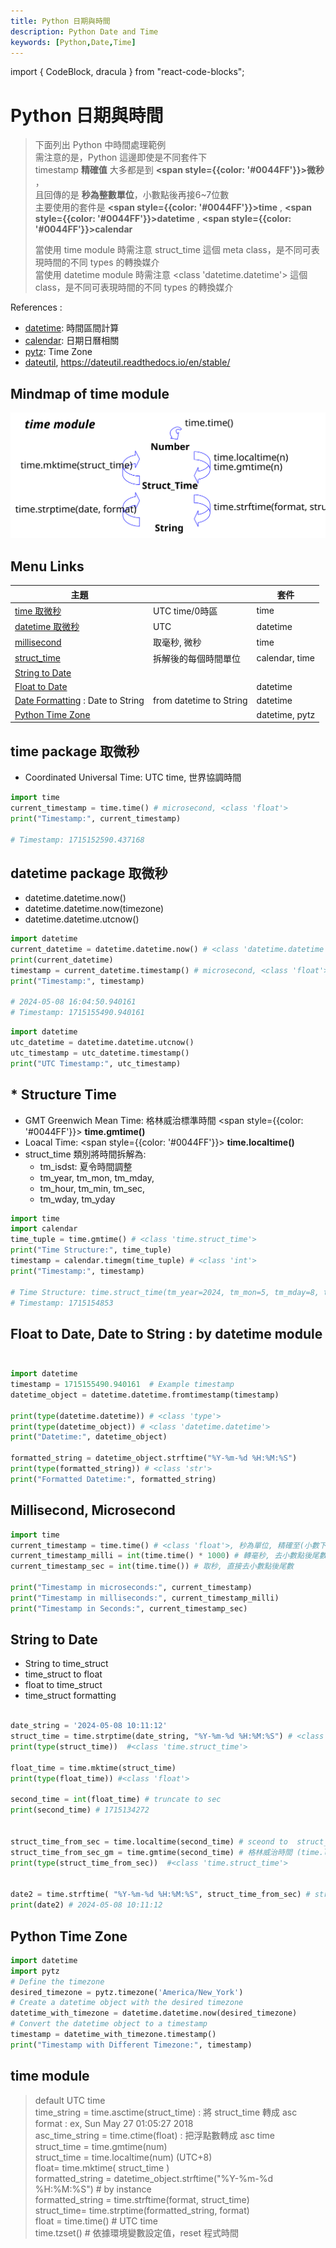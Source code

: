 ```yaml
---
title: Python 日期與時間
description: Python Date and Time
keywords: [Python,Date,Time]
---
```

import { CodeBlock, dracula  } from "react-code-blocks";

# Python 日期與時間

> 下面列出 Python 中時間處理範例  
> 需注意的是，Python 這邊即使是不同套件下  
> timestamp __精確值__ 大多都是到 __<span style={{color: '#0044FF'}}>微秒</span>__ ，  
> 且回傳的是 __秒為整數單位__，小數點後再接6~7位數  
> 主要使用的套件是 __<span style={{color: '#0044FF'}}>time</span>__ ,   __<span style={{color: '#0044FF'}}>datetime</span>__ , __<span style={{color: '#0044FF'}}>calendar</span>__ 
> 
> 當使用 time module 時需注意 struct_time 這個 meta class，是不同可表現時間的不同 types 的轉換媒介  
> 當使用 datetime module 時需注意 <class 'datetime.datetime'> 這個 class，是不同可表現時間的不同 types 的轉換媒介  



References : 
* [datetime](http://docs.python.org/library/datetime.html#module-datetime): 時間區間計算
* [calendar](https://www.runoob.com/python/python-date-time.html): 日期日曆相關
* [pytz](http://www.twinsun.com/tz/tz-link.htm): Time Zone
* [dateutil](http://labix.org/python-dateutil), https://dateutil.readthedocs.io/en/stable/



## Mindmap of time module 

![insect-totem-net_python_time_module.svg](/img/docs/python/insect-totem-net_python_time_module.svg "Python time module")



## Menu Links

|  主題  |                 | 套件 |
|----------|-----------------|----|
| [time 取微秒](#microsecond1)| UTC time/0時區 | time |
| [datetime 取微秒](#microsecond2)| UTC | datetime |
| [millisecond](#Millisecond)| 取毫秒, 微秒 | time | 
| [struct_time](#struct_time)| 拆解後的每個時間單位 | calendar, time | 
| [String to Date](#String_to_Date)|  |  | 
| [Float to Date](#Float_to_Date_datetime)|   | datetime |
| [Date Formatting](#Float_to_Date_datetime) : Date to String|  from datetime to String | datetime | 
| [Python Time Zone](#Time_Zone)|  | datetime, pytz | 


## __time package 取微秒__ <span id="microsecond1">&nbsp;</span>
* Coordinated Universal Time: UTC time, 世界協調時間

```python
import time
current_timestamp = time.time() # microsecond, <class 'float'>
print("Timestamp:", current_timestamp)

# Timestamp: 1715152590.437168
```

## __datetime package 取微秒__ <span id="microsecond2">&nbsp;</span>
* datetime.datetime.now()
* datetime.datetime.now(timezone)
* datetime.datetime.utcnow()


```python
import datetime
current_datetime = datetime.datetime.now() # <class 'datetime.datetime'>
print(current_datetime)
timestamp = current_datetime.timestamp() # microsecond, <class 'float'>
print("Timestamp:", timestamp)

# 2024-05-08 16:04:50.940161
# Timestamp: 1715155490.940161
```

```python
import datetime
utc_datetime = datetime.datetime.utcnow()
utc_timestamp = utc_datetime.timestamp()
print("UTC Timestamp:", utc_timestamp)
```

## __\* Structure Time__ <span id="struct_time">&nbsp;</span>
* GMT Greenwich Mean Time: 格林威治標準時間 <span style={{color: '#0044FF'}}> __time.gmtime()__ </span>
* Loacal Time: <span style={{color: '#0044FF'}}> __time.localtime()__ </span>
* struct_time 類別將時間拆解為:
    * tm_isdst: 夏令時間調整
    * tm_year, tm_mon, tm_mday, 
    * tm_hour, tm_min, tm_sec,
    * tm_wday, tm_yday

```python
import time
import calendar
time_tuple = time.gmtime() # <class 'time.struct_time'>
print("Time Structure:", time_tuple)
timestamp = calendar.timegm(time_tuple) # <class 'int'>
print("Timestamp:", timestamp)

# Time Structure: time.struct_time(tm_year=2024, tm_mon=5, tm_mday=8, tm_hour=7, tm_min=54, tm_sec=13, tm_wday=2, tm_yday=129, tm_isdst=0)
# Timestamp: 1715154853
```


## __Float to Date, Date to String__ : by datetime module <span id="Float_to_Date_datetime">&nbsp;</span>

```python
import datetime
timestamp = 1715155490.940161  # Example timestamp
datetime_object = datetime.datetime.fromtimestamp(timestamp)

print(type(datetime.datetime)) # <class 'type'>
print(type(datetime_object)) # <class 'datetime.datetime'>
print("Datetime:", datetime_object)

formatted_string = datetime_object.strftime("%Y-%m-%d %H:%M:%S")
print(type(formatted_string)) # <class 'str'>
print("Formatted Datetime:", formatted_string)
```



## __Millisecond, Microsecond__  <span id="Millisecond">&nbsp;</span>

```python
import time
current_timestamp = time.time() # <class 'float'>, 秒為單位, 精確至(小數下7位數)?
current_timestamp_milli = int(time.time() * 1000) # 轉毫秒, 去小數點後尾數
current_timestamp_sec = int(time.time()) # 取秒, 直接去小數點後尾數

print("Timestamp in microseconds:", current_timestamp)
print("Timestamp in milliseconds:", current_timestamp_milli)
print("Timestamp in Seconds:", current_timestamp_sec)
```


## __String to Date__  <span id="String_to_Date">&nbsp;</span>
* String to time_struct
* time_struct to float
* float to time_struct
* time_struct formatting

```python

date_string = '2024-05-08 10:11:12'
struct_time = time.strptime(date_string, "%Y-%m-%d %H:%M:%S") # <class 'time.struct_time'>
print(type(struct_time))  #<class 'time.struct_time'>

float_time = time.mktime(struct_time)
print(type(float_time)) #<class 'float'>

second_time = int(float_time) # truncate to sec
print(second_time) # 1715134272


struct_time_from_sec = time.localtime(second_time) # sceond to  struct_time
struct_time_from_sec_gm = time.gmtime(second_time) # 格林威治時間 (time.localtime -8hr)
print(type(struct_time_from_sec))  #<class 'time.struct_time'>


date2 = time.strftime( "%Y-%m-%d %H:%M:%S", struct_time_from_sec) # struct_time to String
print(date2) # 2024-05-08 10:11:12

```

## __Python Time Zone__  <span id="Time_Zone">&nbsp;</span>

```python
import datetime
import pytz
# Define the timezone
desired_timezone = pytz.timezone('America/New_York')
# Create a datetime object with the desired timezone
datetime_with_timezone = datetime.datetime.now(desired_timezone)
# Convert the datetime object to a timestamp
timestamp = datetime_with_timezone.timestamp()
print("Timestamp with Different Timezone:", timestamp)
```



## time module
> default UTC time  
> time_string = time.asctime(struct_time) : 將 struct_time 轉成 asc format : ex, Sun May 27 01:05:27 2018  
> asc_time_string = time.ctime(float) : 把浮點數轉成 asc time  
> struct_time = time.gmtime(num)  
> struct_time = time.localtime(num)  (UTC+8)  
> float=  time.mktime( struct_time )  
> formatted_string = datetime_object.strftime("%Y-%m-%d %H:%M:%S") # by instance  
> formatted_string = time.strftime(format, struct_time)  
> struct_time= time.strptime(formatted_string, format)  
> float = time.time() # UTC time  
> time.tzset() # 依據環境變數設定值，reset 程式時間  